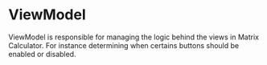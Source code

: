 # ViewModel

ViewModel is responsible for managing the logic behind the views in Matrix Calculator. For instance determining when certains buttons should be enabled or disabled.
